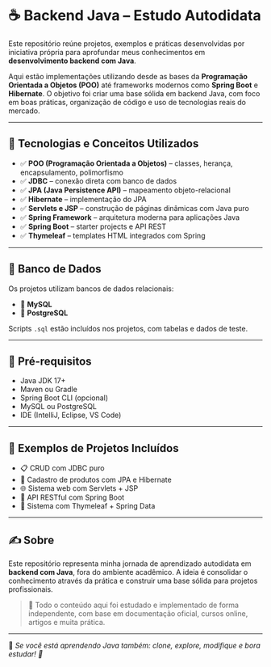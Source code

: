 # ☕ Backend Java – Estudo Autodidata

Este repositório reúne projetos, exemplos e práticas desenvolvidas por iniciativa própria para aprofundar meus conhecimentos em **desenvolvimento backend com Java**.

Aqui estão implementações utilizando desde as bases da **Programação Orientada a Objetos (POO)** até frameworks modernos como **Spring Boot** e **Hibernate**. O objetivo foi criar uma base sólida em backend Java, com foco em boas práticas, organização de código e uso de tecnologias reais do mercado.

---

## 🧱 Tecnologias e Conceitos Utilizados

- ✅ **POO (Programação Orientada a Objetos)** – classes, herança, encapsulamento, polimorfismo
- ✅ **JDBC** – conexão direta com banco de dados
- ✅ **JPA (Java Persistence API)** – mapeamento objeto-relacional
- ✅ **Hibernate** – implementação do JPA
- ✅ **Servlets e JSP** – construção de páginas dinâmicas com Java puro
- ✅ **Spring Framework** – arquitetura moderna para aplicações Java
- ✅ **Spring Boot** – starter projects e API REST
- ✅ **Thymeleaf** – templates HTML integrados com Spring

---
## 💾 Banco de Dados

Os projetos utilizam bancos de dados relacionais:

- 🐬 **MySQL**
- 🐘 **PostgreSQL**

Scripts `.sql` estão incluídos nos projetos, com tabelas e dados de teste.

---

## 🔧 Pré-requisitos

- Java JDK 17+
- Maven ou Gradle
- Spring Boot CLI (opcional)
- MySQL ou PostgreSQL
- IDE (IntelliJ, Eclipse, VS Code)

---

## 📌 Exemplos de Projetos Incluídos

- 📋 CRUD com JDBC puro
- 🧾 Cadastro de produtos com JPA e Hibernate
- 🌐 Sistema web com Servlets + JSP
- 🚀 API RESTful com Spring Boot
- 🧠 Sistema com Thymeleaf + Spring Data

---

## ✍️ Sobre

Este repositório representa minha jornada de aprendizado autodidata em **backend com Java**, fora do ambiente acadêmico. A ideia é consolidar o conhecimento através da prática e construir uma base sólida para projetos profissionais.

> 📍 Todo o conteúdo aqui foi estudado e implementado de forma independente, com base em documentação oficial, cursos online, artigos e muita prática.

---

📌 *Se você está aprendendo Java também: clone, explore, modifique e bora estudar! 🚀*
